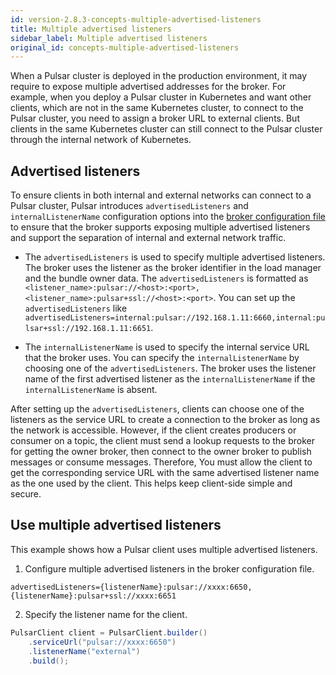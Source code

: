 ```yaml
---
id: version-2.8.3-concepts-multiple-advertised-listeners
title: Multiple advertised listeners
sidebar_label: Multiple advertised listeners
original_id: concepts-multiple-advertised-listeners
---
```


When a Pulsar cluster is deployed in the production environment, it may require to expose multiple advertised addresses for the broker. For example, when you deploy a Pulsar cluster in Kubernetes and want other clients, which are not in the same Kubernetes cluster, to connect to the Pulsar cluster, you need to assign a broker URL to external clients. But clients in the same Kubernetes cluster can still connect to the Pulsar cluster through the internal network of Kubernetes.

## Advertised listeners

To ensure clients in both internal and external networks can connect to a Pulsar cluster, Pulsar introduces `advertisedListeners` and `internalListenerName` configuration options into the [broker configuration file](reference-configuration.md#broker) to ensure that the broker supports exposing multiple advertised listeners and support the separation of internal and external network traffic.

- The `advertisedListeners` is used to specify multiple advertised listeners. The broker uses the listener as the broker identifier in the load manager and the bundle owner data. The `advertisedListeners` is formatted as `<listener_name>:pulsar://<host>:<port>, <listener_name>:pulsar+ssl://<host>:<port>`. You can set up the `advertisedListeners` like
`advertisedListeners=internal:pulsar://192.168.1.11:6660,internal:pulsar+ssl://192.168.1.11:6651`.

- The `internalListenerName` is used to specify the internal service URL that the broker uses. You can specify the `internalListenerName` by choosing one of the `advertisedListeners`. The broker uses the listener name of the first advertised listener as the `internalListenerName` if the `internalListenerName` is absent.

After setting up the `advertisedListeners`, clients can choose one of the listeners as the service URL to create a connection to the broker as long as the network is accessible. However, if the client creates producers or consumer on a topic, the client must send a lookup requests to the broker for getting the owner broker, then connect to the owner broker to publish messages or consume messages. Therefore, You must allow the client to get the corresponding service URL with the same advertised listener name as the one used by the client. This helps keep client-side simple and secure.

## Use multiple advertised listeners

This example shows how a Pulsar client uses multiple advertised listeners.

1. Configure multiple advertised listeners in the broker configuration file.

```shell
advertisedListeners={listenerName}:pulsar://xxxx:6650,
{listenerName}:pulsar+ssl://xxxx:6651
```

2. Specify the listener name for the client.

```java
PulsarClient client = PulsarClient.builder()
    .serviceUrl("pulsar://xxxx:6650")
    .listenerName("external")
    .build();
```